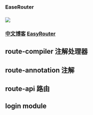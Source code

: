 ### EaseRouter 

### ![](https://img.shields.io/badge/EaseRoute-1.0.0-brightgreen)
### [中文博客](https://blog.csdn.net/qq_24000367/article/details/121511117) [EasyRouter](https://github.com/Xiasm/EasyRouter)

## route-compiler 注解处理器
## route-annotation 注解
## route-api 路由
##  login module